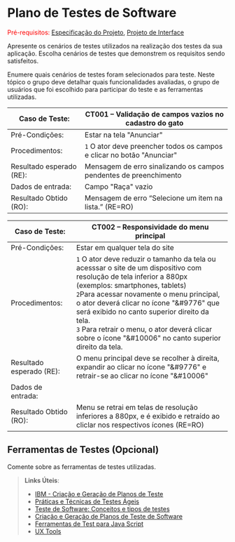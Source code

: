 # Plano de Testes de Software

<span style="color:red">Pré-requisitos: <a href="2-Especificação do Projeto.md"> Especificação do Projeto</a></span>, <a href="3-Projeto de Interface.md"> Projeto de Interface</a>

Apresente os cenários de testes utilizados na realização dos testes da sua aplicação. Escolha cenários de testes que demonstrem os requisitos sendo satisfeitos.

Enumere quais cenários de testes foram selecionados para teste. Neste tópico o grupo deve detalhar quais funcionalidades avaliadas, o grupo de usuários que foi escolhido para participar do teste e as ferramentas utilizadas.

|Caso de Teste: |CT001 – Validação de campos vazios no cadastro do gato|
|------|-----------------------------------------|
|Pré-Condições: |Estar na tela "Anunciar"|
|Procedimentos: |`1` O ator deve preencher todos os campos e clicar no botão "Anunciar"|
|Resultado esperado (RE): |Mensagem de erro sinalizando os campos pendentes de preenchimento|
|Dados de entrada: |Campo "Raça" vazio|
|Resultado Obtido (RO): |Mensagem de erro “Selecione um item na lista.”  (RE=RO) |

|Caso de Teste: |CT002 – Responsividade do menu principal|
|------|-----------------------------------------|
|Pré-Condições: |Estar em qualquer tela do site|
|Procedimentos: |`1` O ator deve reduzir o tamanho da tela ou acesssar o site de um dispositivo com resolução de tela inferior a 880px (exemplos: smartphones, tablets) <br> `2`Para acessar novamente o menu principal, o ator deverá clicar no ícone "&#9776" que será exibido no canto superior direito da tela.<br>`3` Para retrair o menu, o ator deverá clicar sobre o ícone "&#10006" no canto superior direito da tela.|
|Resultado esperado (RE): |O menu principal deve se recolher à direita, expandir ao clicar no ícone "&#9776" e retrair-se ao clicar no ícone "&#10006"|
|Dados de entrada: |    |
|Resultado Obtido (RO): |Menu se retrai em telas de resolução inferiores a 880px, e é exibido e retraído ao cliclar nos respectivos ícones (RE=RO) |
 
## Ferramentas de Testes (Opcional)

Comente sobre as ferramentas de testes utilizadas.
 
> **Links Úteis**:
> - [IBM - Criação e Geração de Planos de Teste](https://www.ibm.com/developerworks/br/local/rational/criacao_geracao_planos_testes_software/index.html)
> - [Práticas e Técnicas de Testes Ágeis](http://assiste.serpro.gov.br/serproagil/Apresenta/slides.pdf)
> -  [Teste de Software: Conceitos e tipos de testes](https://blog.onedaytesting.com.br/teste-de-software/)
> - [Criação e Geração de Planos de Teste de Software](https://www.ibm.com/developerworks/br/local/rational/criacao_geracao_planos_testes_software/index.html)
> - [Ferramentas de Test para Java Script](https://geekflare.com/javascript-unit-testing/)
> - [UX Tools](https://uxdesign.cc/ux-user-research-and-user-testing-tools-2d339d379dc7)
